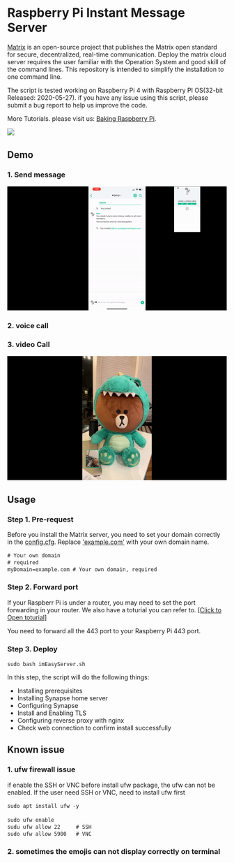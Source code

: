 # Raspberry Pi Instant Message Server

[Matrix](https://matrix.org/) is an open-source project that publishes the Matrix open standard for secure, decentralized, real-time communication. Deploy the matrix cloud server requires the user familiar with the Operation System and good skill of the command lines. This repository is intended to simplify the installation to one command line. 

The script is tested working on Raspberry Pi 4 with Raspberry PI OS(32-bit Released: 2020-05-27).  if you have any issue using this script, please submit a bug report to help us improve the code. 



More Tutorials. please visit us:  [Baking Raspberry Pi](https://www.youtube.com/channel/UCFBHlyED8_VZ2yfLXoAXrbg). 

[![](http://img.youtube.com/vi/s2fLG0Mtzq0/0.jpg)](https://www.youtube.com/watch?v=_3i5tZ3SxSs "")


## Demo

### 1. Send message
![demo1](resource/ezgif-7-b560c67d3b6c.gif)

### 2. voice call


### 3. video Call
![demo1](resource/ezgif-7-7f17edb248c4.gif)

## Usage
### Step 1. Pre-request 

Before you install the Matrix server, you need to set your domain correctly in the [config.cfg](config.cfg). Replace ['example.com']() with your own domain name.

```
# Your own domain
# required
myDomain=example.com # Your own domain, required

```

### Step 2. Forward port
If your Raspberr Pi is under a router, you may need to set the port forwarding in your router. We also have a toturial you can refer to. [\[Click to Open toturial\]](https://www.google.com/search?q=router+port+forwarding&oq=router+por) 

You need to forward all the 443 port to your Raspberry Pi 443 port.

### Step 3. Deploy

```
sudo bash imEasyServer.sh
```
In this step, the script will do the following things:

*  Installing prerequisites
*  Installing Synapse home server
*  Configuring Synapse
*  Install and Enabling TLS
*  Configuring reverse proxy with nginx
*  Check web connection to confirm install successfully


## Known issue

### 1. ufw firewall issue
if enable the SSH or VNC before install ufw package, the ufw can not be enabled. If the user need SSH or VNC, need to install ufw first 
```
sudo apt install ufw -y

sudo ufw enable 
sudu ufw allow 22     # SSH 
sudo ufw allow 5900   # VNC
```

### 2. sometimes the emojis can not display correctly on terminal
